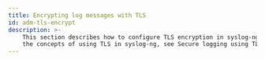 ```yaml
---
title: Encrypting log messages with TLS
id: adm-tls-encrypt
description: >-
    This section describes how to configure TLS encryption in syslog-ng. For
    the concepts of using TLS in syslog-ng, see Secure logging using TLS.
---
```

